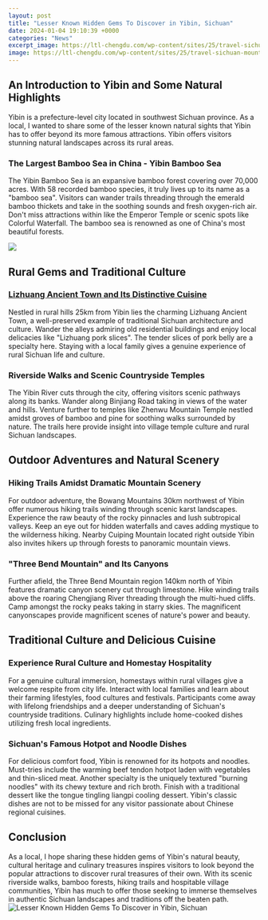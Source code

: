```yaml
---
layout: post
title: "Lesser Known Hidden Gems To Discover in Yibin, Sichuan"
date: 2024-01-04 19:10:39 +0000
categories: "News"
excerpt_image: https://ltl-chengdu.com/wp-content/sites/25/travel-sichuan-mountains-1280x750.jpg
image: https://ltl-chengdu.com/wp-content/sites/25/travel-sichuan-mountains-1280x750.jpg
---
```


## An Introduction to Yibin and Some Natural Highlights
Yibin is a prefecture-level city located in southwest Sichuan province. As a local, I wanted to share some of the lesser known natural sights that Yibin has to offer beyond its more famous attractions. Yibin offers visitors stunning natural landscapes across its rural areas.  
### **The Largest Bamboo Sea in China - Yibin Bamboo Sea**
The Yibin Bamboo Sea is an expansive bamboo forest covering over 70,000 acres. With 58 recorded bamboo species, it truly lives up to its name as a "bamboo sea". Visitors can wander trails threading through the emerald bamboo thickets and take in the soothing sounds and fresh oxygen-rich air. Don't miss attractions within like the Emperor Temple or scenic spots like Colorful Waterfall. The bamboo sea is renowned as one of China's most beautiful forests.

![](http://i2.cdn.cnn.com/cnnnext/dam/assets/140903175707-04-hidden-gems-restricted-horizontal-large-gallery.jpg)
## Rural Gems and Traditional Culture
### [Lizhuang Ancient Town and Its Distinctive Cuisine](https://travelokla.github.io/2024-01-04-conseils-utiles-pour-votre-voyage-au-japon/) 
Nestled in rural hills 25km from Yibin lies the charming Lizhuang Ancient Town, a well-preserved example of traditional Sichuan architecture and culture. Wander the alleys admiring old residential buildings and enjoy local delicacies like "Lizhuang pork slices". The tender slices of pork belly are a specialty here. Staying with a local family gives a genuine experience of rural Sichuan life and culture.  
### **Riverside Walks and Scenic Countryside Temples**
The Yibin River cuts through the city, offering visitors scenic pathways along its banks. Wander along Binjiang Road taking in views of the water and hills. Venture further to temples like Zhenwu Mountain Temple nestled amidst groves of bamboo and pine for soothing walks surrounded by nature. The trails here provide insight into village temple culture and rural Sichuan landscapes.  
## Outdoor Adventures and Natural Scenery
### **Hiking Trails Amidst Dramatic Mountain Scenery**
For outdoor adventure, the Bowang Mountains 30km northwest of Yibin offer numerous hiking trails winding through scenic karst landscapes. Experience the raw beauty of the rocky pinnacles and lush subtropical valleys. Keep an eye out for hidden waterfalls and caves adding mystique to the wilderness hiking. Nearby Cuiping Mountain located right outside Yibin also invites hikers up through forests to panoramic mountain views. 
### **"Three Bend Mountain" and Its Canyons**   
Further afield, the Three Bend Mountain region 140km north of Yibin features dramatic canyon scenery cut through limestone. Hike winding trails above the roaring Chengjiang River threading through the multi-hued cliffs. Camp amongst the rocky peaks taking in starry skies. The magnificent canyonscapes provide magnificent scenes of nature's power and beauty.
## Traditional Culture and Delicious Cuisine  
### **Experience Rural Culture and Homestay Hospitality**
For a genuine cultural immersion, homestays within rural villages give a welcome respite from city life. Interact with local families and learn about their farming lifestyles, food cultures and festivals. Participants come away with lifelong friendships and a deeper understanding of Sichuan's countryside traditions. Culinary highlights include home-cooked dishes utilizing fresh local ingredients.  
### **Sichuan's Famous Hotpot and Noodle Dishes** 
For delicious comfort food, Yibin is renowned for its hotpots and noodles. Must-tries include the warming beef tendon hotpot laden with vegetables and thin-sliced meat. Another specialty is the uniquely textured "burning noodles" with its chewy texture and rich broth. Finish with a traditional dessert like the tongue tingling liangpi cooling dessert. Yibin's classic dishes are not to be missed for any visitor passionate about Chinese regional cuisines.
## Conclusion
As a local, I hope sharing these hidden gems of Yibin's natural beauty, cultural heritage and culinary treasures inspires visitors to look beyond the popular attractions to discover rural treasures of their own. With its scenic riverside walks, bamboo forests, hiking trails and hospitable village communities, Yibin has much to offer those seeking to immerse themselves in authentic Sichuan landscapes and traditions off the beaten path.
![Lesser Known Hidden Gems To Discover in Yibin, Sichuan](https://ltl-chengdu.com/wp-content/sites/25/travel-sichuan-mountains-1280x750.jpg)